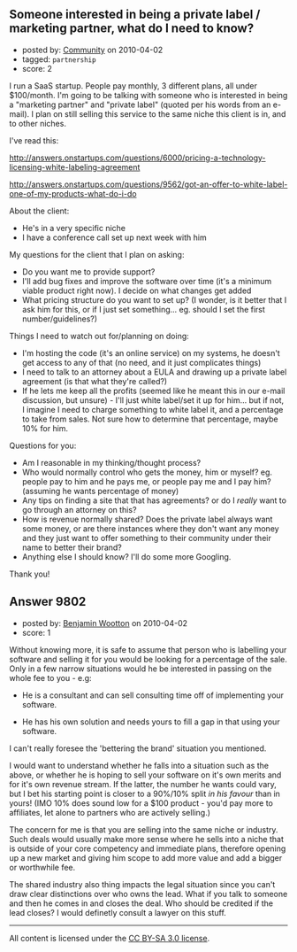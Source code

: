 ## Someone interested in being a private label / marketing partner, what do I need to know?

- posted by: [Community](https://stackexchange.com/users/-1/-1-community) on 2010-04-02
- tagged: `partnership`
- score: 2

I run a SaaS startup. People pay monthly, 3 different plans, all under $100/month. I'm going to be talking with someone who is interested in being a "marketing partner" and "private label" (quoted per his words from an e-mail). I plan on still selling this service to the same niche this client is in, and to other niches.

I've read this:

http://answers.onstartups.com/questions/6000/pricing-a-technology-licensing-white-labeling-agreement

http://answers.onstartups.com/questions/9562/got-an-offer-to-white-label-one-of-my-products-what-do-i-do

About the client:
- He's in a very specific niche 
- I have a conference call set up next week with him

My questions for the client that I plan on asking:
- Do you want me to provide support? 
- I'll add bug fixes and improve the software over time (it's a minimum viable product right now). I decide on what changes get added
- What pricing structure do you want to set up?  (I wonder, is it better that I ask him for this, or if I just set something... eg. should I set the first number/guidelines?)


Things I need to watch out for/planning on doing:
- I'm hosting the code (it's an online service) on my systems, he doesn't get access to any of that (no need, and it just complicates things)
- I need to talk to an attorney about a EULA and drawing up a private label agreement (is that what they're called?)
- If he lets me keep all the profits (seemed like he meant this in our e-mail discussion, but unsure) - I'll just white label/set it up for him... but if not, I imagine I need to charge something to white label it, and a percentage to take from sales. Not sure how to determine that percentage, maybe 10% for him.


Questions for you:
- Am I reasonable in my thinking/thought process?
- Who would normally control who gets the money, him or myself? eg. people pay to him and he pays me, or people pay me and I pay him? (assuming he wants percentage of money)
- Any tips on finding a site that that has agreements? or do I *really* want to go through an attorney on this?
- How is revenue normally shared? Does the private label always want some money, or are there instances where they don't want any money and they just want to offer something to their community under their name to better their brand?
- Anything else I should know? I'll do some more Googling.

Thank you! 



## Answer 9802

- posted by: [Benjamin Wootton](https://stackexchange.com/users/-1/2094-benjamin-wootton) on 2010-04-02
- score: 1

Without knowing more, it is safe to assume that person who is labelling your software and selling it for you would be looking for a percentage of the sale.  Only in a few narrow situations would he be interested in passing on the whole fee to you - e.g:

- He is a consultant and can sell consulting time off of implementing your software.  

- He has his own solution and needs yours to fill a gap in that using your software.

I can't really foresee the 'bettering the brand' situation you mentioned.

I would want to understand whether he falls into a situation such as the above, or whether he is hoping to sell your software on it's own merits and for it's own revenue stream.  If the latter, the number he wants could vary, but I bet his starting point is closer to a 90%/10% split *in his favour* than in yours!   (IMO 10% does sound low for a $100 product - you'd pay more to affiliates, let alone to partners who are actively selling.)

The concern for me is that you are selling into the same niche or industry.  Such deals would usually make more sense where he sells into a niche that is outside of your core competency and immediate plans, therefore opening up a new market and giving him scope to add more value and add a bigger or worthwhile fee.  

The shared industry also thing impacts the legal situation since you can't draw clear distinctions over who owns the lead.  What if you talk to someone and then he comes in and closes the deal.  Who should be credited if the lead closes?  I would definetly consult a lawyer on this stuff. 




---

All content is licensed under the [CC BY-SA 3.0 license](https://creativecommons.org/licenses/by-sa/3.0/).
